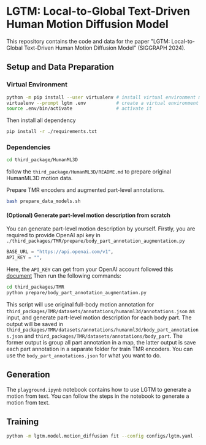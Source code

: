 <!-- In this paper, we introduce LGTM, a novel Local-to-Global pipeline
for Text-to-Motion generation. LGTM utilizes a diffusion-based
architecture and aims to address the challenge of accurately translating textual descriptions into semantically coherent human motion in computer animation. Specifically, traditional methods often
struggle with semantic discrepancies, particularly in aligning specific motions to the correct body parts. To address this issue, we
propose a two-stage pipeline to overcome this challenge: it first
employs large language models (LLMs) to decompose global motion
descriptions into part-specific narratives, which are then processed
by independent body-part motion encoders to ensure precise local
semantic alignment. Finally, an attention-based full-body optimizer
refines the motion generation results and guarantees the overall -->

# LGTM: Local-to-Global Text-Driven Human Motion Diffusion Model
This repository contains the code and data for the paper "LGTM: Local-to-Global Text-Driven Human Motion Diffusion Model" (SIGGRAPH 2024).


## Setup and Data Preparation

### Virtual Environment
```bash
python -m pip install --user virtualenv # install virtual environment manager
virtualenv --prompt lgtm .env           # create a virtual environment named lgtm
source .env/bin/activate                # activate it
```

Then install all dependency
```bash
pip install -r ./requirements.txt
```

### Dependencies
```sh
cd third_package/HumanML3D
```
follow the `third_package/HumanML3D/README.md` to prepare original HumanML3D motion data.


Prepare TMR encoders and augmented part-level annotations.
```bash
bash prepare_data_models.sh
```


#### (Optional) Generate part-level motion description from scratch
You can generate part-level motion description by yourself. Firstly, you are required to provide OpenAI api key in `./third_packages/TMR/prepare/body_part_annotation_augmentation.py`
```python
BASE_URL = "https://api.openai.com/v1",
API_KEY = "",
```
Here, the `API_KEY` can get from your OpenAI account followed this [document](https://help.openai.com/en/articles/4936850-where-do-i-find-my-openai-api-key)
Then run the following commands:
```bash
cd third_packages/TMR
python prepare/body_part_annotation_augmentation.py
```
This script will use original full-body motion annotation for `third_packages/TMR/datasets/annotations/humanml3d/annotations.json`  as input, and generate part-level motion description for each body part. The output will be saved in `third_packages/TMR/datasets/annotations/humanml3d/body_part_annotations.json` and `third_packages/TMR/datasets/annotations/body_part`. The former output is group all part annotation in a map, the latter output is save each part annotation in a separate folder for train TMR encoders. You can use the `body_part_annotations.json` for what you want to do.


## Generation
The `playground.ipynb` notebook contains how to use LGTM to generate a motion from text. You can follow the steps in the notebook to generate a motion from text.


## Training
```bash
python -m lgtm.model.motion_diffusion fit --config configs/lgtm.yaml  --trainer.max_epoch=200
```